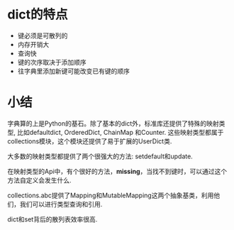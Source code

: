 # dict的特点

- 键必须是可散列的
- 内存开销大
- 查询快
- 键的次序取决于添加顺序
- 往字典里添加新键可能改变已有键的顺序

# 小结
字典算的上是Python的基石。除了基本的dict外，标准库还提供了特殊的映射类型, 比如defaultdict, OrderedDict, ChainMap
和Counter. 这些映射类型都属于collections模块，这个模块还提供了易于扩展的UserDict类.

大多数的映射类型都提供了两个很强大的方法: setdefault和update.

在映射类型的Api中，有个很好的方法，__missing__，当找不到键时，可以通过这个方法自定义会发生什么.

collections.abc提供了Mapping和MutableMapping这两个抽象基类，利用他们，我们可以进行类型查询和引用.

dict和set背后的散列表效率很高.
